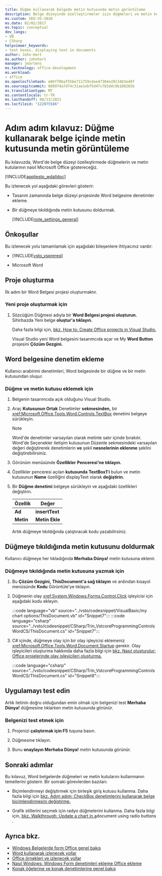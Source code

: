 ```yaml
---
title: Düğme kullanarak belgede metin kutusunda metin görüntüleme
description: Belge düzeyinde özelleştirmeler için düğmeleri ve metin kutularını nasıl kullanabileceğinizi Microsoft Word.
ms.custom: SEO-VS-2020
ms.date: 02/02/2017
ms.topic: conceptual
dev_langs:
- VB
- CSharp
helpviewer_keywords:
- text boxes, displaying text in documents
author: John-Hart
ms.author: johnhart
manager: jmartens
ms.technology: office-development
ms.workload:
- office
ms.openlocfilehash: e86ff0baf55be711759cdae47304e2013483e40f
ms.sourcegitcommit: 68897da7d74c31ae1ebf5d47c7b5ddc9b108265b
ms.translationtype: MT
ms.contentlocale: tr-TR
ms.lasthandoff: 08/13/2021
ms.locfileid: "122075586"
---
```

# <a name="walkthrough-display-text-in-a-text-box-in-a-document-using-a-button"></a>Adım adım kılavuz: Düğme kullanarak belge içinde metin kutusunda metin görüntüleme
  Bu kılavuzda, Word'de belge düzeyi özelleştirmede düğmelerin ve metin kutularının nasıl Microsoft Office göstereceğiz.

 [!INCLUDE[appliesto_wdalldoc](../vsto/includes/appliesto-wdalldoc-md.md)]

 Bu izlenecek yol aşağıdaki görevleri gösterir:

- Tasarım zamanında belge düzeyi projesinde Word belgesine denetimler ekleme.

- Bir düğmeye tıkıldığında metin kutusunu doldurmak.

  [!INCLUDE[note_settings_general](../sharepoint/includes/note-settings-general-md.md)]

## <a name="prerequisites"></a>Önkoşullar
 Bu izlenecek yolu tamamlamak için aşağıdaki bileşenlere ihtiyacınız vardır:

- [!INCLUDE[vsto_vsprereq](../vsto/includes/vsto-vsprereq-md.md)]

- Microsoft Word

## <a name="create-the-project"></a>Proje oluşturma
 İlk adım bir Word Belgesi projesi oluşturmaktır.

### <a name="to-create-a-new-project"></a>Yeni proje oluşturmak için

1. Sözcüğüm Düğmesi adıyla bir **Word Belgesi projesi oluşturun.** Sihirbazda Yeni belge **oluştur'a tıklayın.**

     Daha fazla bilgi için, [bkz. How to: Create Office projects in Visual Studio.](../vsto/how-to-create-office-projects-in-visual-studio.md)

     Visual Studio yeni Word belgesini tasarımcıda açar ve My **Word Button** projesini **Çözüm Gezgini.**

## <a name="add-controls-to-the-word-document"></a>Word belgesine denetim ekleme
 Kullanıcı arabirimi denetimleri, Word belgesinde bir düğme ve bir metin kutusundan oluşur.

### <a name="to-add-a-button-and-a-text-box"></a>Düğme ve metin kutusu eklemek için

1. Belgenin tasarımcıda açık olduğunu Visual Studio.

2. Araç **Kutusunun Ortak** Denetimler **sekmesinden,** bir <xref:Microsoft.Office.Tools.Word.Controls.TextBox> denetimi belgeye sürükleyin.

   > [!NOTE]
   > Word'de denetimler varsayılan olarak metinle satır içinde bırakılır. Word'de Seçenekler iletişim kutusunun Düzenle sekmesindeki varsayılan değeri değiştirerek denetimlerin **ve** şekil **nesnelerinin eklenme** şeklini değiştirebilirsiniz.

3. Görünüm menüsünde **Özellikler** **Penceresi'ne tıklayın.**

4. Özellikler penceresi açılan **kutusunda** **TextBox1'i** bulun ve metin kutusunun **Name** özelliğini displayText olarak **değiştirin.**

5. Bir **Düğme denetimi** belgeye sürükleyin ve aşağıdaki özellikleri değiştirin.

   |Özellik|Değer|
   |--------------|-----------|
   |**Ad**|**insertText**|
   |**Metin**|**Metin Ekle**|

   Artık düğmeye tıkıldığında çalıştıracak kodu yazabilirsiniz.

## <a name="populate-the-text-box-when-the-button-is-clicked"></a>Düğmeye tıkıldığında metin kutusunu doldurmak
 Kullanıcı düğmeye her tıkladığında **Merhaba Dünya!** metin kutusuna eklenir.

### <a name="to-write-to-the-text-box-when-the-button-is-clicked"></a>Düğmeye tıkıldığında metin kutusuna yazmak için

1. Bu **Çözüm Gezgini,** **ThisDocument'a sağ tıklayın** ve ardından kısayol menüsünde **Kodu** Görüntüle'ye tıklayın.

2. Düğmenin olay <xref:System.Windows.Forms.Control.Click> işleyicisi için aşağıdaki kodu ekleyin.

     :::code language="vb" source="../vsto/codesnippet/VisualBasic/my chart options/ThisDocument.vb" id="Snippet7":::
     :::code language="csharp" source="../vsto/codesnippet/CSharp/Trin_VstcoreProgrammingControlsWordCS/ThisDocument.cs" id="Snippet7":::

3. C# içinde, düğmeye olay için bir olay işleyicisi eklemeniz <xref:Microsoft.Office.Tools.Word.Document.Startup> gerekir. Olay işleyicileri oluşturma hakkında daha fazla bilgi için [bkz. Nasıl oluşturulur: Office projelerinde olay işleyicileri oluşturma.](../vsto/how-to-create-event-handlers-in-office-projects.md)

     :::code language="csharp" source="../vsto/codesnippet/CSharp/Trin_VstcoreProgrammingControlsWordCS/ThisDocument.cs" id="Snippet8":::

## <a name="test-the-application"></a>Uygulamayı test edin
 Artık iletinin doğru olduğundan emin olmak için belgenizi test **Merhaba Dünya!** düğmesine tıklarken metin kutusunda görünür.

### <a name="to-test-your-document"></a>Belgenizi test etmek için

1. Projenizi **çalıştırmak için F5** tuşuna basın.

2. Düğmesine tıklayın.

3. Bunu **onaylayın Merhaba Dünya!** metin kutusunda görünür.

## <a name="next-steps"></a>Sonraki adımlar
 Bu kılavuz, Word belgelerde düğmeleri ve metin kutularını kullanmanın temellerini gösterir. Bir sonraki görevlerden bazıları:

- Biçimlendirmeyi değiştirmek için birleşik giriş kutusu kullanma. Daha fazla bilgi için [bkz. Adım adım: CheckBox denetimlerini kullanarak belge biçimlendirmesini değiştirme.](../vsto/walkthrough-changing-document-formatting-using-checkbox-controls.md)

- Grafik stillerini seçmek için radyo düğmelerini kullanma. Daha fazla bilgi için, [bkz. Walkthrough: Update a chart in a](../vsto/walkthrough-updating-a-chart-in-a-document-using-radio-buttons.md)document using radio buttons .

## <a name="see-also"></a>Ayrıca bkz.
- [Windows Belgelerde form Office genel bakış](../vsto/windows-forms-controls-on-office-documents-overview.md)
- [Word kullanarak izlenecek yollar](../vsto/walkthroughs-using-word.md)
- [Office örnekleri ve izlenecek yollar](../vsto/office-development-samples-and-walkthroughs.md)
- [Nasıl Windows: Windows Form denetimleri ekleme Office ekleme](../vsto/how-to-add-windows-forms-controls-to-office-documents.md)
- [Konak öğelerine ve konak denetimlerine genel bakış](../vsto/host-items-and-host-controls-overview.md)
